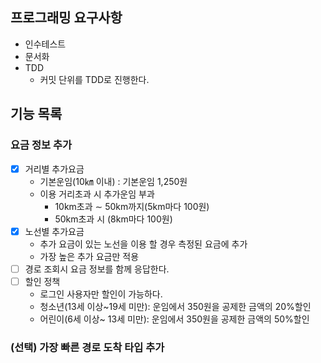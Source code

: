 ## 프로그래밍 요구사항

* 인수테스트
* 문서화
* TDD
  * 커밋 단위를 TDD로 진행한다.

## 기능 목록
### 요금 정보 추가
* [x] 거리별 추가요금
    - 기본운임(10㎞ 이내) : 기본운임 1,250원
    - 이용 거리초과 시 추가운임 부과
        - 10km초과 ∼ 50km까지(5km마다 100원)
        - 50km초과 시 (8km마다 100원)
* [x] 노선별 추가요금  
     - 추가 요금이 있는 노선을 이용 할 경우 측정된 요금에 추가
     - 가장 높은 추가 요금만 적용
* [ ] 경로 조회시 요금 정보를 함께 응답한다.
* [ ] 할인 정책
  * 로그인 사용자만 할인이 가능하다.
  * 청소년(13세 이상~19세 미만): 운임에서 350원을 공제한 금액의 20%할인
  * 어린이(6세 이상~ 13세 미만): 운임에서 350원을 공제한 금액의 50%할인

### (선택) 가장 빠른 경로 도착 타입 추가